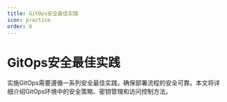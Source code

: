 ```yaml
---
title: GitOps安全最佳实践
icon: practice
order: 8
---
```


# GitOps安全最佳实践

实施GitOps需要遵循一系列安全最佳实践，确保部署流程的安全可靠。本文将详细介绍GitOps环境中的安全策略、密钥管理和访问控制方法。
